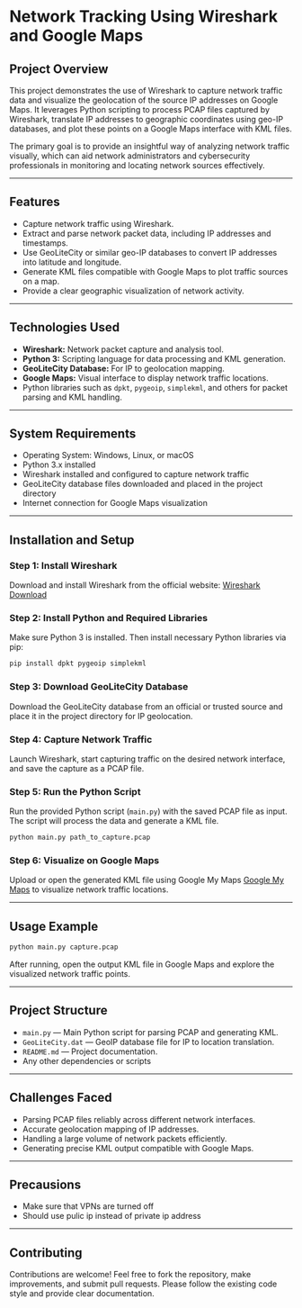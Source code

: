

# Network Tracking Using Wireshark and Google Maps

## Project Overview

This project demonstrates the use of Wireshark to capture network traffic data and visualize the geolocation of the source IP addresses on Google Maps. It leverages Python scripting to process PCAP files captured by Wireshark, translate IP addresses to geographic coordinates using geo-IP databases, and plot these points on a Google Maps interface with KML files.

The primary goal is to provide an insightful way of analyzing network traffic visually, which can aid network administrators and cybersecurity professionals in monitoring and locating network sources effectively.

***

## Features

- Capture network traffic using Wireshark.
- Extract and parse network packet data, including IP addresses and timestamps.
- Use GeoLiteCity or similar geo-IP databases to convert IP addresses into latitude and longitude.
- Generate KML files compatible with Google Maps to plot traffic sources on a map.
- Provide a clear geographic visualization of network activity.

***

## Technologies Used

- **Wireshark:** Network packet capture and analysis tool.
- **Python 3:** Scripting language for data processing and KML generation.
- **GeoLiteCity Database:** For IP to geolocation mapping.
- **Google Maps:** Visual interface to display network traffic locations.
- Python libraries such as `dpkt`, `pygeoip`, `simplekml`, and others for packet parsing and KML handling.

***

## System Requirements

- Operating System: Windows, Linux, or macOS
- Python 3.x installed
- Wireshark installed and configured to capture network traffic
- GeoLiteCity database files downloaded and placed in the project directory
- Internet connection for Google Maps visualization

***

## Installation and Setup

### Step 1: Install Wireshark

Download and install Wireshark from the official website: [Wireshark Download](https://www.wireshark.org/download.html)

### Step 2: Install Python and Required Libraries

Make sure Python 3 is installed. Then install necessary Python libraries via pip:

```bash
pip install dpkt pygeoip simplekml
```


### Step 3: Download GeoLiteCity Database

Download the GeoLiteCity database from an official or trusted source and place it in the project directory for IP geolocation.

### Step 4: Capture Network Traffic

Launch Wireshark, start capturing traffic on the desired network interface, and save the capture as a PCAP file.

### Step 5: Run the Python Script

Run the provided Python script (`main.py`) with the saved PCAP file as input. The script will process the data and generate a KML file.

```bash
python main.py path_to_capture.pcap
```


### Step 6: Visualize on Google Maps

Upload or open the generated KML file using Google My Maps [Google My Maps](https://www.google.com/maps/d/) to visualize network traffic locations.

***

## Usage Example

```bash
python main.py capture.pcap
```

After running, open the output KML file in Google Maps and explore the visualized network traffic points.

***

## Project Structure

- `main.py` — Main Python script for parsing PCAP and generating KML.
- `GeoLiteCity.dat` — GeoIP database file for IP to location translation.
- `README.md` — Project documentation.
- Any other dependencies or scripts

***

## Challenges Faced

- Parsing PCAP files reliably across different network interfaces.
- Accurate geolocation mapping of IP addresses.
- Handling a large volume of network packets efficiently.
- Generating precise KML output compatible with Google Maps.


***
## Precausions 
- Make sure that VPNs are turned off
- Should use pulic ip instead of private ip address

***

## Contributing

Contributions are welcome! Feel free to fork the repository, make improvements, and submit pull requests. Please follow the existing code style and provide clear documentation.

